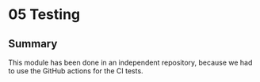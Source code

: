 # 05 Testing

## Summary

This module has been done in an independent repository, because we had to use the GitHub actions for the CI tests.
